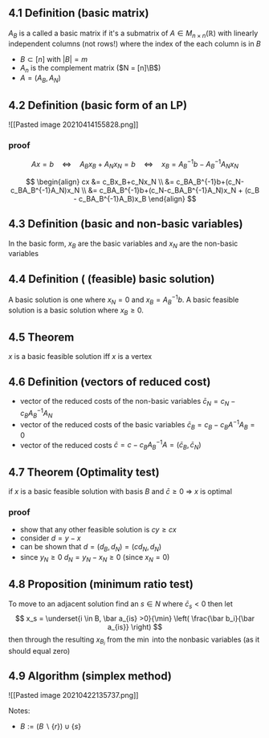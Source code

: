 ## 4.1 Definition (basic matrix)
$A_B$ is a called a basic matrix if it's a submatrix of $A \in M_{n \times n}(\mathbb{R})$  with linearly independent columns (not rows!) where the index of the each column is in $B$
- $B \subset [n]$ with $|B|=m$
- $A_n$ is the complement matrix ($N = [n]\B$)
- $A = (A_B, A_N)$

## 4.2 Definition (basic form of an LP)
![[Pasted image 20210414155828.png]]

### proof 
$$
Ax = b \quad \Leftrightarrow \quad A_Bx_B+A_Nx_N=b \quad \Leftrightarrow \quad x_B=A_B^{-1}b-A_B^{-1}A_Nx_N
$$

$$
\begin{align}
cx &= c_Bx_B+c_Nx_N \\
&= c_BA_B^{-1}b+(c_N-c_BA_B^{-1}A_N)x_N \\
&= c_BA_B^{-1}b+(c_N-c_BA_B^{-1}A_N)x_N + (c_B - c_BA_B^{-1}A_B)x_B 
\end{align}
$$

## 4.3 Definition (basic and non-basic variables)
In the basic form, $x_B$ are the basic variables and $x_N$ are the non-basic variables

## 4.4 Definition ( (feasible) basic solution)
A basic solution is one where $x_N=0$ and $x_B=A_B^{-1}b$.
A basic feasible solution is a basic solution where $x_B \geq 0$.

## 4.5 Theorem
$x$ is a basic feasible solution iff $x$ is a vertex

## 4.6 Definition (vectors of reduced cost)
- vector of the reduced costs of the non-basic variables
$\bar c _N = c_N - c_B A_B^{-1}A_N$
- vector of the reduced costs of the basic variables
$\bar c _B =  c_B - c_BA^{-1}A_B=0$
- vector of the reduced costs
$\bar c = c-c_BA_B^{-1}A=( \bar c _B, \bar c _N)$

## 4.7 Theorem (Optimality test)
if $x$ is a basic feasible solution with basis $B$ and $\bar c \geq 0$ $\Rightarrow$ $x$ is optimal

### proof
- show that any other feasible solution is $cy \geq cx$
- consider $d=y-x$
- can be shown that $d=(d_B, d_N)=(cd_N, d_N)$
- since $y_N \geq 0$ $d_N=y_N-x_N \geq 0$ (since $x_N=0$)

## 4.8 Proposition (minimum ratio test)
To move to an adjacent solution find  an $s \in N$ where $\bar c_s < 0$ then let
$$
x_s = \underset{i \in B, \bar a_{is} >0}{\min} \left( \frac{\bar b_i}{\bar a_{is}} \right)
$$
then through the resulting $x_{B_i}$ from the $\min$ into the nonbasic variables (as it should equal zero)

## 4.9 Algorithm (simplex method)
![[Pasted image 20210422135737.png]]

Notes:
- $B := (B \backslash \{ r \}) \cup \{ s \}$

